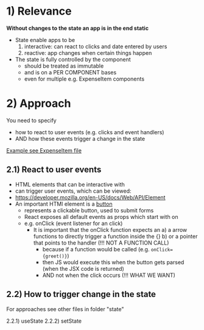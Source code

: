 # 1) Relevance

**Without changes to the state an app is in the end static**

- State enable apps to be
  1. interactive: can react to clicks and date entered by users
  2. reactive: app changes when certain things happen
- The state is fully controlled by the component
  - should be treated as immutable
  - and is on a PER COMPONENT bases
  - even for multiple e.g. ExpenseItem components

# 2) Approach

You need to specify

- how to react to user events (e.g. clicks and event handlers)
- AND how these events trigger a change in the state

[Example see ExpenseItem file](../../react-as-spa-ts/general-version/src/components/Expenses/ExpenseItem/ExpenseItem.tsx)

## 2.1) React to user events

- HTML elements that can be interactive with
- can trigger user events, which can be viewed:
- https://developer.mozilla.org/en-US/docs/Web/API/Element
- An important HTMl element is a [button](https://developer.mozilla.org/en-US/docs/Web/HTML/Element/button)
  - represents a clickable button, used to submit forms
  - React exposes all default events as props which start with on
  - e.g. onClick (event listener for an click)
    - It is important that the onClick function expects an
      a) a arrow functions to directly trigger a function inside the {}
      b) or a pointer that points to the handler (!!! NOT A FUNCTION CALL)
      - because if a function would be called (e.g. `onClick={greet()}`)
      - then JS would execute this when the button gets parsed (when the JSX code is returned)
      - AND not when the click occurs (!!! WHAT WE WANT)

## 2.2) How to trigger change in the state

For approaches see other files in folder "state"

2.2.1) useState
2.2.2) setState
